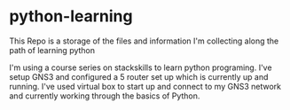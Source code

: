 # python-learning
This Repo is a storage of the files and information I'm collecting along the path of learning python

I'm using a course series on stackskills to learn python programing. I've setup GNS3 and configured a 5 router set up which is currently up and running. I've used virtual box to start up and connect to my GNS3 network and currently working through the basics of Python. 
